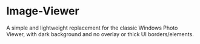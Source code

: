 # Image-Viewer

A simple and lightweight replacement for the classic Windows Photo Viewer, with dark background and no overlay or thick UI borders/elements.
